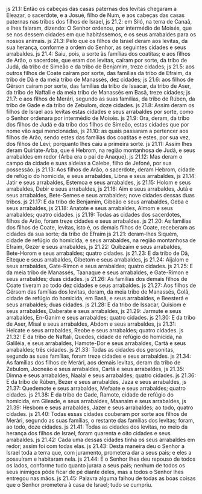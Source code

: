 js 21.1: Então os cabeças das casas paternas dos levitas chegaram a Eleazar, o sacerdote, e a Josué, filho de Num, e aos cabeças das casas paternas nas tribos dos filhos de Israel,
js 21.2: em Siló, na terra de Canaã, e lhes falaram, dizendo: O Senhor ordenou, por intermédio de Moisés, que se nos dessem cidades em que habitássemos, e os seus arrabaldes para os nossos animais.
js 21.3: Pelo que os filhos de Israel deram aos levitas, da sua herança, conforme a ordem do Senhor, as seguintes cidades e seus arrabaldes.
js 21.4: Saiu, pois, a sorte às famílias dos coatitas; e aos filhos de Arão, o sacerdote, que eram dos levitas, caíram por sorte, da tribo de Judá, da tribo de Simeão e da tribo de Benjamim, treze cidades;
js 21.5: aos outros filhos de Coate caíram por sorte, das famílias da tribo de Efraim, da tribo de Dã e da meia tribo de Manassés, dez cidades;
js 21.6: aos filhos de Gérson caíram por sorte, das famílias da tribo de Issacar, da tribo de Aser, da tribo de Naftali e da meia tribo de Manassés em Basã, treze cidades;
js 21.7: e aos filhos de Merári, segundo as suas famílias, da tribo de Rúben, da tribo de Gade e da tribo de Zebulom, doze cidades.
js 21.8: Assim deram os filhos de Israel aos levitas estas cidades e seus arrabaldes por sorte, como o Senhor ordenara por intermédio de Moisés.
js 21.9: Ora, deram, da tribo dos filhos de Judá e da tribo dos filhos de Simeão, estas cidades que por nome vão aqui mencionadas,
js 21.10: as quais passaram a pertencer aos filhos de Arão, sendo estes das famílias dos coatitas e estes, por sua vez, dos filhos de Levi; porquanto lhes caiu a primeira sorte.
js 21.11: Assim lhes deram Quiriate-Arba, que é Hebrom, na região montanhosa de Judá, e seus arrabaldes em redor {Arba era o pai de Anaque}.
js 21.12: Mas deram o campo da cidade e suas aldeias a Calebe, filho de Jefoné, por sua possessão.
js 21.13: Aos filhos de Arão, o sacerdote, deram Hebrom, cidade de refúgio do homicida, e seus arrabaldes, Libna e seus arrabaldes,
js 21.14: Jatir e seus arrabaldes, Estemoa e seus arrabaldes,
js 21.15: Holom e seus arrabaldes, Debir e seus arrabaldes,
js 21.16: Aim e seus arrabaldes, Jutá e seus arrabaldes, Bete-Semes e seus arrabaldes; nove cidades dessas duas tribos.
js 21.17: E da tribo de Benjamim, Gibeão e seus arrabaldes, Geba e seus arrabaldes,
js 21.18: Anatote e seus arrabaldes, Almom e seus arrabaldes; quatro cidades.
js 21.19: Todas as cidades dos sacerdotes, filhos de Arão, foram treze cidades e seus arrabaldes.
js 21.20: As famílias dos filhos de Coate, levitas, isto é, os demais filhos de Coate, receberam as cidades da sua sorte; da tribo de Efraim
js 21.21: deram-lhes Siquém, cidade de refúgio do homicida, e seus arrabaldes, na região montanhosa de Efraim, Gezer e seus arrabaldes,
js 21.22: Quibzaim e seus arrabaldes, Bete-Horom e seus arrabaldes; quatro cidades.
js 21.23: E da tribo de Dã, Elteque e seus arrabaldes, Gibetom e seus arrabaldes,
js 21.24: Aijalom e seus arrabaldes, Gate-Rimon e seus arrabaldes; quatro cidades.
js 21.25: E da meia tribo de Manassés, Taanaque e seus arrabaldes, e Gate-Rimon e seus arrabaldes; duas cidades.
js 21.26: As famílias dos demais filhos de Coate tiveram ao todo dez cidades e seus arrabaldes.
js 21.27: Aos filhos de Gérsom das famílias dos levitas, deram, da meia tribo de Manassés, Golã, cidade de refúgio do homicida, em Basã, e seus arrabaldes, e Beesterá e seus arrabaldes; duas cidades.
js 21.28: E da tribo de Issacar, Quisiom e seus arrabaldes, Daberate e seus arrabaldes,
js 21.29: Jarmute e seus arrabaldes, En-Ganim e seus arrabaldes; quatro cidades.
js 21.30: E da tribo de Aser, Misal e seus arrabaldes, Abdom e seus arrabaldes,
js 21.31: Helcate e seus arrabaldes, Reobe e seus arrabaldes; quatro cidades.
js 21.32: E da tribo de Naftali, Quedes, cidade de refúgio do homicida, na Galiléia, e seus arrabaldes, Hamote-Dor e seus arrabaldes, Cartá e seus arrabaldes; três cidades.
js 21.33: Todas as cidades dos gersonitas, segundo as suas famílias, foram treze cidades e seus arrabaldes.
js 21.34: Às famílias dos filhos de Merári, aos demais levitas, deram da tribo de Zebulom, Jocneão e seus arrabaldes, Cartá e seus arrabaldes,
js 21.35: Dimna e seus arrabaldes, Naalal e seus arrabaldes; quatro cidades.
js 21.36: E da tribo de Rúben, Bezer e seus arrabaldes, Jaza e seus arrabaldes,
js 21.37: Quedemote e seus arrabaldes, Mefaate e seus arrabaldes; quatro cidades.
js 21.38: E da tribo de Gade, Ramote, cidade de refúgio do homicida, em Gileade, e seus arrabaldes, Maanaim e seus arrabaldes,
js 21.39: Hesbom e seus arrabaldes, Jazer e seus arrabaldes; ao todo, quatro cidades.
js 21.40: Todas essas cidades couberam por sorte aos filhos de Merári, segundo as suas famílias, o restante das famílias dos levitas; foram, ao todo, doze cidades.
js 21.41: Todas as cidades dos levitas, no meio da herança dos filhos de Israel, foram quarenta e oito cidades e seus arrabaldes.
js 21.42: Cada uma dessas cidades tinha os seus arrabaldes em redor; assim foi com todas elas.
js 21.43: Desta maneira deu o Senhor a Israel toda a terra que, com juramento, prometera dar a seus pais; e eles a possuíram e habitaram nela.
js 21.44: E o Senhor lhes deu repouso de todos os lados, conforme tudo quanto jurara a seus pais; nenhum de todos os seus inimigos pôde ficar de pé diante deles, mas a todos o Senhor lhes entregou nas mãos.
js 21.45: Palavra alguma falhou de todas as boas coisas que o Senhor prometera à casa de Israel; tudo se cumpriu.
